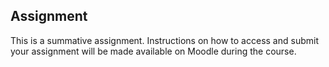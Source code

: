 
## Assignment

This is a summative assignment. Instructions on how to access and submit your assignment will be made available on Moodle during the course.
